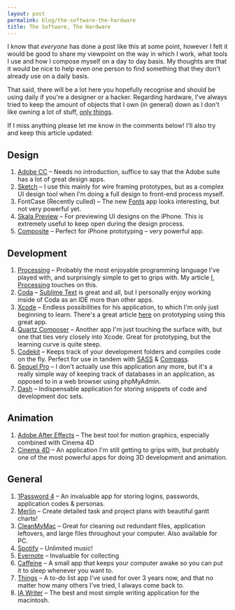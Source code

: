 ```yaml
---
layout: post
permalink: blog/the-software-the-hardware
title: The Software, The Hardware
---
```


I know that *everyone* has done a post like this at some point, however I felt it would be good to share my viewpoint on the way in which I work, what tools I use and how I compose myself on a day to day basis. My thoughts are that it would be nice to help even one person to find something that they don't already use on a daily basis.

That said, there will be a lot here you hopefully recognise and should be using daily if you're a designer or a hacker. Regarding hardware, I've always tried to keep the amount of objects that I own (in general) down as I don't like owning a lot of stuff, [only things](http://www.raptitude.com/2011/01/i-dont-want-stuff-any-more-only-things/ "I Don't Want Stuff Any More, Only Things").

If I miss anything please let me know in the comments below! I'll also try and keep this article updated:

## Design
1. [Adobe CC](http://www.adobe.com/uk/products/creativecloud.html "Adobe Creative Cloud") – Needs no introduction, suffice to say that the Adobe suite has a lot of great design apps.
2. [Sketch](http://www.bohemiancoding.com/sketch/ "Sketch") – I use this mainly for wire framing prototypes, but as a complex UI design tool when I'm doing a full design to front-end process myself.
4. FontCase (Recently culled) – The new [Fonts](http://bohemiancoding.com/fonts/ "Fonts") app looks interesting, but not very powerful yet.
5. [Skala Preview](http://bjango.com/mac/skalapreview/ "Skala Preview") – For previewing UI designs on the iPhone. This is extremely useful to keep open during the design process. 
6. [Composite](https://itunes.apple.com/us/app/composite-prototyping-tool/id684454232?ls=1&mt=8 "Composite App") – Perfect for iPhone prototyping – very powerful app.

## Development
1. [Processing](http://processing.org "Processing development language") – Probably the most enjoyable programming language I've played with, and surprisingly simple to get to grips with. My article [I, Processing](http://ckirkham.com/blog/i-processing "I, Processing - Christian Kirkham") touches on this.
2. [Coda](http://panic.com/coda/ "Coda IDE") – [Sublime Text](http://www.sublimetext.com "Sublime Text") is great and all, but I personally enjoy working inside of Coda as an IDE more than other apps.
3. [Xcode](https://developer.apple.com/xcode/ "Xcode") – Endless possibilities for his application, to which I'm only just beginning to learn. There's a great article [here](http://blog.mengto.com/prototype-xcode-storyboard/ "Prototyping using Xcode") on prototyping using this great app.
4. [Quartz Composer](http://www.youtube.com/watch?v=DwobezAOnqk "Install Quartz Composer") – Another app I'm just touching the surface with, but one that ties very closely into Xcode. Great for prototyping, but the learning curve is quite steep.
5. [Codekit](http://incident57.com/codekit/ "CodeKit") – Keeps track of your development folders and compiles code on the fly. Perfect for use in tandem with [SASS](http://sass-lang.com "SASS") & [Compass](http://compass-style.org "Compass").
6. [Sequel Pro](http://www.sequelpro.com "Sequel Pro") – I don't actually use this application any more, but it's a really simple way of keeping track of databases in an application, as opposed to in a web browser using phpMyAdmin.
7. [Dash](http://kapeli.com/dash "Dash app") – Indispensable application for storing snippets of code and development doc sets.

## Animation
1. [Adobe After Effects](http://www.adobe.com/uk/products/aftereffects.html "Adobe After Effects CC") – The best tool for motion graphics, especially combined with Cinema 4D
2. [Cinema 4D](http://www.maxon.net/products/cinema-4d-prime/ "Cinema 4D") – An application I'm still getting to grips with, but probably one of the most powerful apps for doing 3D development and animation.

## General
1. [1Password 4](https://agilebits.com/onepassword "1Password 4") – An invaluable app for storing logins, passwords, application codes & personas.
2. [Merlin](http://www.projectwizards.net/en/merlin/ "Merlin - task management") – Create detailed task and project plans with beautiful gantt charts!
3. [CleanMyMac](http://macpaw.com/cleanmymac "Clean My Mac 2") – Great for cleaning out redundant files, application leftovers, and large files throughout your computer. Also available for PC.
4. [Spotify](https://www.spotify.com/uk/ "Spotify") – Unlimited music!
5. [Evernote](http://evernote.com "Evernote") – Invaluable for collecting 
6. [Caffeine](http://lightheadsw.com/caffeine/ "Caffeine") – A small app that keeps your computer awake so you can put it to sleep whenever you want to.
7. [Things](http://culturedcode.com/things/ "Things") – A to-do list app I've used for over 3 years now, and that no matter how many others I've tried, I always come back to.
9. [IA Writer](http://www.iawriter.com/mac/ "IA Writer") – The best and most simple writing application for the macintosh.